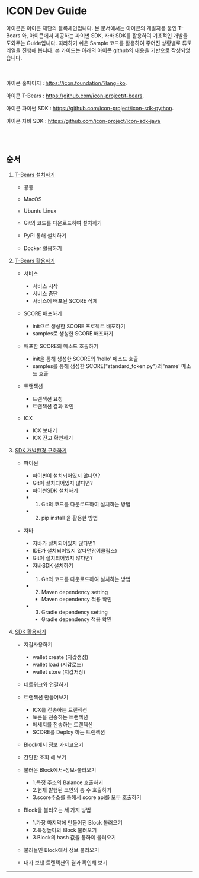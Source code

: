 ICON Dev Guide
==============
아이콘은 아이콘 재단의 블록체인입니다.
본 문서에서는 아이콘의 개발자용 툴인 T-Bears 와, 아이콘에서 제공하는 파이썬 SDK, 자바 SDK를 활용하여 기초적인 개발을 도와주는 Guide입니다.
따라하기 쉬운 Sample 코드를 활용하여 주어진 상황별로 튜토리얼을 진행해 봅니다. 본 가이드는 아래의 아이콘 github의 내용을 기반으로 작성되었습니다.

<br></br>
아이콘 홈페이지 : <https://icon.foundation/?lang=ko>. 

아이콘 T-Bears : <https://github.com/icon-project/t-bears>. 

아이콘 파이썬 SDK : <https://github.com/icon-project/icon-sdk-python>. 

아이콘 자바 SDK : <https://github.com/icon-project/icon-sdk-java>

<br></br>


## 순서

1. [T-Bears 설치하기](https://github.com/Life4honor/nomadDocs/blob/master/Icon_dev_Guide.md#1-t-bears-설치하기)
    * 공통
	* MacOS
	* Ubuntu Linux

    * Git의 코드를 다운로드하여 설치하기
    
    * PyPI 통해 설치하기

	* Docker 활용하기

2. [T-Bears 활용하기](https://github.com/Life4honor/nomadDocs/blob/master/Icon_dev_Guide.md#2-t-bears-활용하기)
    * 서비스
        * 서비스 시작 
        * 서비스 중단
        * 서비스에 배포된 SCORE 삭제

    * SCORE 배포하기
        * init으로 생성한 SCORE 프로젝트 배포하기
        * samples로 생성한 SCORE 배포하기

    * 배포한 SCORE의 메소드 호출하기
        * init을 통해 생성한 SCORE의 'hello' 메소드 호출
        * samples를 통해 생성한 SCORE("standard_token.py")의 'name' 메소드 호출

    * 트랜잭션
        * 트랜잭션 요청
        * 트랜잭션 결과 확인

    * ICX
        * ICX 보내기
        * ICX 잔고 확인하기

3. [SDK 개발환경 구축하기](https://github.com/Life4honor/nomadDocs/blob/master/Icon_dev_Guide.md#3-sdk-개발환경-구축하기)
	* 파이썬
		* 파이썬이 설치되어있지 않다면?  
		* Git이 설치되어있지 않다면?
		* 파이썬SDK 설치하기
		* 1. Git의 코드를 다운로드하여 설치하는 방법
		* 2. pip install 을 활용한 방법

	* 자바
		* 자바가 설치되어있지 않다면?
		* IDE가 설치되어있지 않다면?(이클립스)  
		* Git이 설치되어있지 않다면?
		* 자바SDK 설치하기
		* 1. Git의 코드를 다운로드하여 설치하는 방법
		* 2. Maven dependency setting
			* Maven dependency 적용 확인
		* 3. Gradle dependency setting
			* Gradle dependency 적용 확인
			
3. [SDK 활용하기](https://github.com/Life4honor/nomadDocs/blob/master/Icon_dev_Guide.md#4-sdk-활용하기)
	* 지갑사용하기
		* wallet create (지갑생성)
		* wallet load (지갑로드)
		* wallet store (지갑저장)
		
	
	* 네트워크와 연결하기
	
	
	* 트랜젝션 만들어보기
		* ICX를 전송하는 트랜젝션
		* 토큰을 전송하는 트랜젝션
		* 메세지를 전송하는 트랜젝션
		* SCORE를 Deploy 하는 트랜젝션


	* Block에서 정보 가지고오기
	
	* 간단한 조회 해 보기
	 
	* 불러온 Block에서-정보-불러오기
		* 1.특정 주소의 Balance 호출하기
		* 2.현재 발행된 코인의 총 수 호출하기
		* 3.score주소를 통해서 score api를 모두 호출하기
		
	* Block을 불러오는 세 가지 방법
		* 1.가장 마지막에 만들어진 Block 불러오기
		* 2.특정높이의 Block 불러오기
		* 3.Block의 hash 값을 통하여 불러오기
		
	* 불러들인 Block에서 정보 불러오기
	
	* 내가 보낸 트랜젝션의 결과 확인해 보기

---

